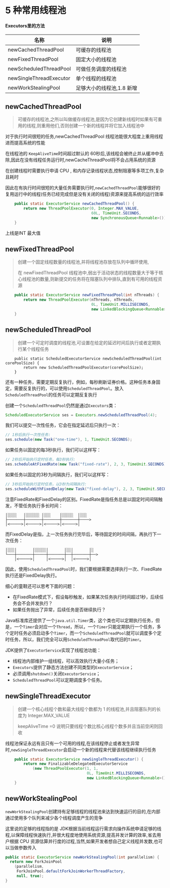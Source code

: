 # 5 种常用线程池

#### Executors里的方法

| 名称                    | 说明                      |
| ----------------------- | ------------------------- |
| newCachedThreadPool     | 可缓存的线程池            |
| newFixedThreadPool      | 固定大小的线程池          |
| newScheduledThreadPool  | 可做任务调度的线程池      |
| newSingleThreadExecutor | 单个线程的线程池          |
| newWorkStealingPool     | 足够大小的线程池,1.8 新增 |

## newCachedThreadPool

> 可缓存的线程池,之所以叫做缓存线程池,是因为它创建新线程时如果有可重用的线程,则重用他们,否则创建一个新的线程并将它加入线程池中

对于执行时间很短的任务,newCachedThreadPool 线程池能很大程度上重用线程进而提高系统的性能

在线程池的 `KeepAliveTime`时间超过默认的 60秒后,该线程会被终止并从缓冲中去除,因此在没有线程任务运行时,newCacheThreadPool将不会占用系统的资源

在创建线程时需要执行申请 CPU , 和内存记录线程状态,控制阻塞等多项工作,复杂且耗时

因此在有执行时间很短的大量任务需要执行时,`newCachedThreadPool`能够很好的复用运行中的线程(任务已经完成但是没有关闭的线程)资源来提高系统的运行效率

```java
    public static ExecutorService newCachedThreadPool() {
        return new ThreadPoolExecutor(0, Integer.MAX_VALUE,
                                      60L, TimeUnit.SECONDS,
                                      new SynchronousQueue<Runnable>());
    }
```

上线是INT 最大值

## newFixedThreadPool

> 创建一个固定线程数量的线程池,并将线程池存放在队列中循环使用,
>
> 在 newFixedThreadPool 线程池中,弱出于活动状态的线程数量大于等于核心线程池的数量,则新提交的任务将在阻塞队列中排队,直到有可用的线程资源

```java
    public static ExecutorService newFixedThreadPool(int nThreads) {
        return new ThreadPoolExecutor(nThreads, nThreads,
                                      0L, TimeUnit.MILLISECONDS,
                                      new LinkedBlockingQueue<Runnable>());
    }
```

## newScheduledThreadPool

> 创建一个可定时调度的线程池,可设置在给定的延迟时间后执行或者定期执行某个线程任务

```
    public static ScheduledExecutorService newScheduledThreadPool(int corePoolSize) {
        return new ScheduledThreadPoolExecutor(corePoolSize);
    }
```

还有一种任务，需要定期反复执行，例如，每秒刷新证券价格。这种任务本身固定，需要反复执行的，可以使用`ScheduledThreadPool`。放入`ScheduledThreadPool`的任务可以定期反复执行

创建一个`ScheduledThreadPool`仍然是通过`Executors`类：

```java
ScheduledExecutorService ses = Executors.newScheduledThreadPool(4);
```

我们可以提交一次性任务，它会在指定延迟后只执行一次：

```java
// 1秒后执行一次性任务:
ses.schedule(new Task("one-time"), 1, TimeUnit.SECONDS);
```

如果任务以固定的每3秒执行，我们可以这样写：

```java
// 2秒后开始执行定时任务，每3秒执行:
ses.scheduleAtFixedRate(new Task("fixed-rate"), 2, 3, TimeUnit.SECONDS);
```

如果任务以固定的3秒为间隔执行，我们可以这样写：

```java
// 3秒后开始执行定时任务，以3秒为间隔执行:
ses.scheduleWithFixedDelay(new Task("fixed-delay"), 2, 3, TimeUnit.SECONDS);
```

注意FixedRate和FixedDelay的区别。FixedRate是指任务总是以固定时间间隔触发，不管任务执行多长时间：

```ascii
│░░░░   │░░░░░░ │░░░    │░░░░░  │░░░  
├───────┼───────┼───────┼───────┼────>
│<─────>│<─────>│<─────>│<─────>│
```

而FixedDelay是指，上一次任务执行完毕后，等待固定的时间间隔，再执行下一次任务：

```ascii
│░░░│       │░░░░░│       │░░│       │░
└───┼───────┼─────┼───────┼──┼───────┼──>
    │<─────>│     │<─────>│  │<─────>│
```

因此，使用`ScheduledThreadPool`时，我们要根据需要选择执行一次、FixedRate执行还是FixedDelay执行。

细心的童鞋还可以思考下面的问题：

- 在FixedRate模式下，假设每秒触发，如果某次任务执行时间超过1秒，后续任务会不会并发执行？
- 如果任务抛出了异常，后续任务是否继续执行？

Java标准库还提供了一个`java.util.Timer`类，这个类也可以定期执行任务，但是，一个`Timer`会对应一个`Thread`，所以，一个`Timer`只能定期执行一个任务，多个定时任务必须启动多个`Timer`，而一个`ScheduledThreadPool`就可以调度多个定时任务，所以，我们完全可以用`ScheduledThreadPool`取代旧的`Timer`。

JDK提供了`ExecutorService`实现了线程池功能：

- 线程池内部维护一组线程，可以高效执行大量小任务；
- `Executors`提供了静态方法创建不同类型的`ExecutorService`；
- 必须调用`shutdown()`关闭`ExecutorService`；
- `ScheduledThreadPool`可以定期调度多个任务。

## newSingleThreadExecutor

> 创建一个核心线程个数和最大线程个数都为 1 的线程池,并且阻塞队列的长度为 Integer.MAX_VALUE 
>
> keepAliveTime =0 说明只要线程个数比核心线程个数多并且当前空闲则回收

线程池保证永远有且只有一个可用的线程,在该线程停止或者发生异常时,`newSingleThreadExecutor`会启动一个新的线程来代替该线程继续执行任务

```java
    public static ExecutorService newSingleThreadExecutor() {
        return new FinalizableDelegatedExecutorService
            (new ThreadPoolExecutor(1, 1,
                                    0L, TimeUnit.MILLISECONDS,
                                    new LinkedBlockingQueue<Runnable>()));
    }

```

## newWorkStealingPool

`newWorkStealingPool`创建持有足够线程的线程池来达到快速运行的目的,在内部通过使用多个队列来减少各个线程调度产生的竞争

这里说的足够的线程指的是 JDK根据当前线程运行需求向操作系统申请足够的线程,以保障线程快速执行,并很大程度地使用系统资源,提高并发计算的效率,省去用户根据 CPU 资源估算并行度的过程,当然,如果开发者想自己定义线程并发数,也可以当做参数传入

```java
public static ExecutorService newWorkStealingPool(int parallelism) {
  return new ForkJoinPool
    (parallelism,
     ForkJoinPool.defaultForkJoinWorkerThreadFactory,
     null, true);
}
```

